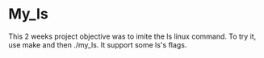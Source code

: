 # My_ls

This 2 weeks project objective was to imite the ls linux command.
To try it, use make and then ./my_ls.
It support some ls's flags.
